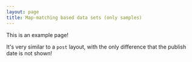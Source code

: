 ```yaml
---
layout: page
title: Map-matching based data sets (only samples)
---
```


This is an example page!

It's very similar to a `post` layout, with the only difference that the publish date is not shown!
